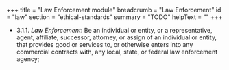 +++
title = "Law Enforcement module"
breadcrumb = "Law Enforcement"
id = "law"
section = "ethical-standards"
summary = "TODO"
helpText = ""
+++

- 3.1.1. *Law Enforcement*: Be an individual or entity, or a representative, agent, affiliate, successor, attorney, or assign of an individual or entity, that provides good or services to, or otherwise enters into any commercial contracts with, any local, state, or federal law enforcement agency;
